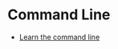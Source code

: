 # Command Line

* [Learn the command line](https://www.codecademy.com/fr/learn/learn-the-command-line)
